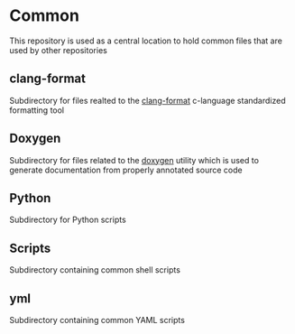 # Common
This repository is used as a central location to hold common files that are used by other repositories

## clang-format
Subdirectory for files realted to the [clang-format](https://clang.llvm.org) c-language standardized formatting tool

## Doxygen
Subdirectory for files related to the [doxygen](https://www.doxygen.nl/index.html) utility which is used to generate documentation from properly annotated source code

## Python
Subdirectory for Python scripts

## Scripts
Subdirectory containing common shell scripts

## yml
Subdirectory containing common YAML scripts
